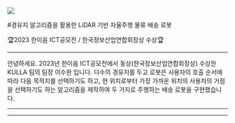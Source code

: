 <img src="https://capsule-render.vercel.app/api?type=모양&color=색상코드&height=높이&section=header&text=텍스트&fontSize=텍스트크기">

#경유지 알고리즘을 활용한 LiDAR 기반 자율주행 물류 배송 로봇

🏆2023 한이음 ICT공모전 / 한국정보산업연합회장상 수상🏆

---
안녕하세요. 2023년 한이음 ICT공모전에서 동상(한국정보산업연합회장상) 수상한 KULLA 팀의 팀장 이수완 입니다.
다수의 경유지를 두고 로봇은 사용자의 호출 순서에 따라 다음 목적지를 선택하기도 하고, 현 위치로부터 가장 가까운 위치의 
사용자의 거점을 선택하기도 하는 알고리즘을 제작하여 두 가지로 주행하는 배송 로봇을 구현했습니다.

---

---
